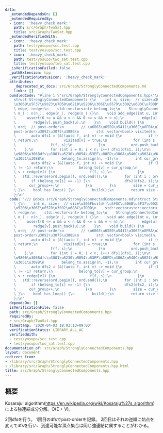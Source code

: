 ```yaml
---
data:
  _extendedDependsOn: []
  _extendedRequiredBy:
  - icon: ':heavy_check_mark:'
    path: src/Graph/TwoSat.hpp
    title: src/Graph/TwoSat.hpp
  _extendedVerifiedWith:
  - icon: ':heavy_check_mark:'
    path: test/yosupo/scc.test.cpp
    title: test/yosupo/scc.test.cpp
  - icon: ':heavy_check_mark:'
    path: test/yosupo/two_sat.test.cpp
    title: test/yosupo/two_sat.test.cpp
  _isVerificationFailed: false
  _pathExtension: hpp
  _verificationStatusIcon: ':heavy_check_mark:'
  attributes:
    _deprecated_at_docs: src/Graph/StronglyConnectedComponents.md
    links: []
  bundledCode: "#line 1 \"src/Graph/StronglyConnectedComponents.hpp\"\n/// @docs src/Graph/StronglyConnectedComponents.md\n\
    struct StronglyConnectedComponents {\n    int n, size;  // size\u306Fbuild()\u5F8C\
    \u306B\u5F37\u9023\u7D50\u6210\u5206\u306E\u6570\u3092\u683C\u7D0D\n    std::vector<std::vector<int>>\
    \ edge, redge;\n    std::vector<int> belong_to;\n    StronglyConnectedComponents(int\
    \ n_) : n(n_), edge(n_), redge(n_) {}\n    void add_edge(int u, int v) {\n   \
    \     assert(0 <= u && u < n && 0 <= v && v < n);\n        edge[u].push_back(v);\n\
    \        redge[v].push_back(u);\n    }\n    void build() {\n        std::vector<int>\
    \ ord;  // post-order\n        // \u6B63\u65B9\u5411\u306E\u8FBA\u3067dfs\u3001\
    post-order\u3092\u3075\u308B\n        std::vector<bool> visited(n, false);\n \
    \       auto dfs1 = [&](auto f, int v) -> void {\n            if (visited[v])\
    \ return;\n            visited[v] = true;\n            for (int s : edge[v]) {\n\
    \                f(f, s);\n            }\n            ord.push_back(v);\n    \
    \    };\n        for (int i = 0; i < n; i++) dfs1(dfs1, i);\n\n        // post-order\u9006\
    \u9806\u306Bdfs\u3001\u5230\u9054\u53EF\u80FD\u306A\u540C\u5024\u985E\u306B\u5206\
    \u3051\u308B\n        belong_to.assign(n, -1);\n        int cur_group = 0;\n \
    \       auto dfs2 = [&](auto f, int v) -> void {\n            if (belong_to[v]\
    \ != -1) return;\n            belong_to[v] = cur_group;\n            for (int\
    \ s : redge[v]) {\n                f(f, s);\n            }\n        };\n     \
    \   std::reverse(ord.begin(), ord.end());\n        for (int i : ord) {\n     \
    \       if (belong_to[i] == -1) {\n                dfs2(dfs2, i);\n          \
    \      cur_group++;\n            }\n        }\n        size = cur_group;\n   \
    \ }\n    bool has_loop() {\n        build();\n        return size < n;\n    }\n\
    };\n"
  code: "/// @docs src/Graph/StronglyConnectedComponents.md\nstruct StronglyConnectedComponents\
    \ {\n    int n, size;  // size\u306Fbuild()\u5F8C\u306B\u5F37\u9023\u7D50\u6210\
    \u5206\u306E\u6570\u3092\u683C\u7D0D\n    std::vector<std::vector<int>> edge,\
    \ redge;\n    std::vector<int> belong_to;\n    StronglyConnectedComponents(int\
    \ n_) : n(n_), edge(n_), redge(n_) {}\n    void add_edge(int u, int v) {\n   \
    \     assert(0 <= u && u < n && 0 <= v && v < n);\n        edge[u].push_back(v);\n\
    \        redge[v].push_back(u);\n    }\n    void build() {\n        std::vector<int>\
    \ ord;  // post-order\n        // \u6B63\u65B9\u5411\u306E\u8FBA\u3067dfs\u3001\
    post-order\u3092\u3075\u308B\n        std::vector<bool> visited(n, false);\n \
    \       auto dfs1 = [&](auto f, int v) -> void {\n            if (visited[v])\
    \ return;\n            visited[v] = true;\n            for (int s : edge[v]) {\n\
    \                f(f, s);\n            }\n            ord.push_back(v);\n    \
    \    };\n        for (int i = 0; i < n; i++) dfs1(dfs1, i);\n\n        // post-order\u9006\
    \u9806\u306Bdfs\u3001\u5230\u9054\u53EF\u80FD\u306A\u540C\u5024\u985E\u306B\u5206\
    \u3051\u308B\n        belong_to.assign(n, -1);\n        int cur_group = 0;\n \
    \       auto dfs2 = [&](auto f, int v) -> void {\n            if (belong_to[v]\
    \ != -1) return;\n            belong_to[v] = cur_group;\n            for (int\
    \ s : redge[v]) {\n                f(f, s);\n            }\n        };\n     \
    \   std::reverse(ord.begin(), ord.end());\n        for (int i : ord) {\n     \
    \       if (belong_to[i] == -1) {\n                dfs2(dfs2, i);\n          \
    \      cur_group++;\n            }\n        }\n        size = cur_group;\n   \
    \ }\n    bool has_loop() {\n        build();\n        return size < n;\n    }\n\
    };\n"
  dependsOn: []
  isVerificationFile: false
  path: src/Graph/StronglyConnectedComponents.hpp
  requiredBy:
  - src/Graph/TwoSat.hpp
  timestamp: '2020-04-03 18:03:13+09:00'
  verificationStatus: LIBRARY_ALL_AC
  verifiedWith:
  - test/yosupo/scc.test.cpp
  - test/yosupo/two_sat.test.cpp
documentation_of: src/Graph/StronglyConnectedComponents.hpp
layout: document
redirect_from:
- /library/src/Graph/StronglyConnectedComponents.hpp
- /library/src/Graph/StronglyConnectedComponents.hpp.html
title: src/Graph/StronglyConnectedComponents.hpp
---
```

## 概要
Kosaraju' algorithm(https://en.wikipedia.org/wiki/Kosaraju%27s_algorithm)による強連結成分分解。O(E + V)。

2回dfsを行う。
1回目のdfsでpost-orderを記録。
2回目はそれの逆順に始点を変えてdfsを行い、到達可能な頂点集合は同じ強連結に属することがわかる。
